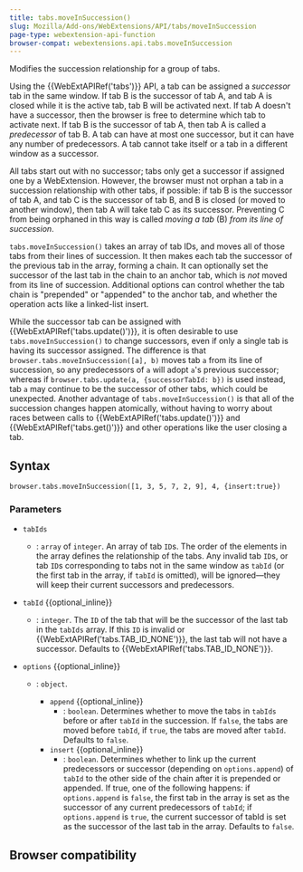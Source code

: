 ```yaml
---
title: tabs.moveInSuccession()
slug: Mozilla/Add-ons/WebExtensions/API/tabs/moveInSuccession
page-type: webextension-api-function
browser-compat: webextensions.api.tabs.moveInSuccession
---
```




Modifies the succession relationship for a group of tabs.

Using the {{WebExtAPIRef('tabs')}} API, a tab can be assigned a _successor_ tab in the same window. If tab B is the successor of tab A, and tab A is closed while it is the active tab, tab B will be activated next. If tab A doesn't have a successor, then the browser is free to determine which tab to activate next. If tab B is the successor of tab A, then tab A is called a _predecessor_ of tab B. A tab can have at most one successor, but it can have any number of predecessors. A tab cannot take itself or a tab in a different window as a successor.

All tabs start out with no successor; tabs only get a successor if assigned one by a WebExtension. However, the browser must not orphan a tab in a succession relationship with other tabs, if possible: if tab B is the successor of tab A, and tab C is the successor of tab B, and B is closed (or moved to another window), then tab A will take tab C as its successor. Preventing C from being orphaned in this way is called _moving a tab_ (B) _from its line of succession_.

`tabs.moveInSuccession()` takes an array of tab IDs, and moves all of those tabs from their lines of succession. It then makes each tab the successor of the previous tab in the array, forming a chain. It can optionally set the successor of the last tab in the chain to an anchor tab, which is _not_ moved from its line of succession. Additional options can control whether the tab chain is "prepended" or "appended" to the anchor tab, and whether the operation acts like a linked-list insert.

While the successor tab can be assigned with {{WebExtAPIRef('tabs.update()')}}, it is often desirable to use `tabs.moveInSuccession()` to change successors, even if only a single tab is having its successor assigned. The difference is that `browser.tabs.moveInSuccession([a], b)` moves tab `a` from its line of succession, so any predecessors of `a` will adopt `a`'s previous successor; whereas if `browser.tabs.update(a, {successorTabId: b})` is used instead, tab `a` may continue to be the successor of other tabs, which could be unexpected. Another advantage of `tabs.moveInSuccession()` is that all of the succession changes happen atomically, without having to worry about races between calls to {{WebExtAPIRef('tabs.update()')}} and {{WebExtAPIRef('tabs.get()')}} and other operations like the user closing a tab.

## Syntax

```js-nolint
browser.tabs.moveInSuccession([1, 3, 5, 7, 2, 9], 4, {insert:true})
```

### Parameters

- `tabIds`
  - : `array` of `integer`. An array of tab `ID`s. The order of the elements in the array defines the relationship of the tabs. Any invalid tab `ID`s, or tab `ID`s corresponding to tabs not in the same window as `tabId` (or the first tab in the array, if `tabId` is omitted), will be ignored—they will keep their current successors and predecessors.
- `tabId` {{optional_inline}}
  - : `integer`. The `ID` of the tab that will be the successor of the last tab in the `tabIds` array. If this `ID` is invalid or {{WebExtAPIRef('tabs.TAB_ID_NONE')}}, the last tab will not have a successor. Defaults to {{WebExtAPIRef('tabs.TAB_ID_NONE')}}.
- `options` {{optional_inline}}

  - : `object`.

    - `append` {{optional_inline}}
      - : `boolean`. Determines whether to move the tabs in `tabIds` before or after `tabId` in the succession. If `false`, the tabs are moved before `tabId`, if `true`, the tabs are moved after `tabId`. Defaults to `false`.
    - `insert` {{optional_inline}}
      - : `boolean`. Determines whether to link up the current predecessors or successor (depending on `options.append`) of `tabId` to the other side of the chain after it is prepended or appended. If true, one of the following happens: if `options.append` is `false`, the first tab in the array is set as the successor of any current predecessors of `tabId`; if `options.append` is `true`, the current successor of tabId is set as the successor of the last tab in the array. Defaults to `false`.

## Browser compatibility


